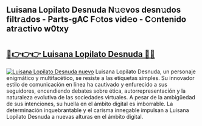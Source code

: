 ## Luisana Lopilato Desnuda N𝚞𝚎vos desn𝚞dos filtr𝚊dos - Parts-gAC F𝚘tos vid𝚎o - C𝚘ntenido atr𝚊ctivo w0txy

# <h2><a href="http://mbd6hv.tromn.icu/?c=Luisana+Lopilato+Desnuda">🔗👉👉👉 Luisana Lopilato Desnuda 🔗🔗</a></h2>

[![Luisana Lopilato Desnuda nuevo](https://i.imgur.com/pEAQMta.gif)](http://mbd6hv.tromn.icu/?c=Luisana+Lopilato+Desnuda)
Luisana Lopilato Desnuda, un personaje enigmático y multifacético, se resiste a las etiquetas simples. Su innovador estilo de comunicación en línea ha cautivado y enfurecido a sus seguidores, encendiendo debates sobre ética, autorrepresentación y la naturaleza evolutiva de las sociedades virtuales. A pesar de la ambigüedad de sus intenciones, su huella en el ámbito digital es imborrable. La determinación inquebrantable y el carisma innegable impulsan a Luisana Lopilato Desnuda a nuevas alturas en el ámbito digital.
